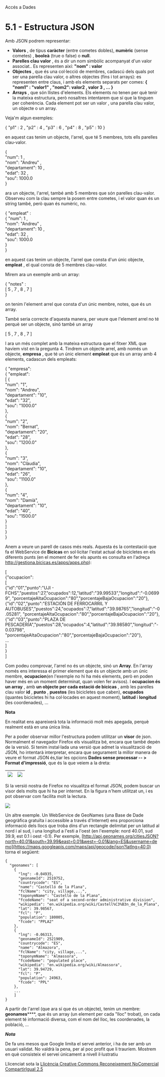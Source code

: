 Accés a Dades

# 5.1 - Estructura JSON

Amb JSON podrem representar:

  * **Valors** , de tipus **caràcter** (entre cometes dobles), **numèric** (sense cometes) , **booleà** (true o false) o **null**.
  * **Parelles clau valor** , és a dir un nom simbòlic acompanyat d'un valor associat.. Es representen així: **"nom" : valor**
  * **Objectes** , que és una col·lecció de membres, cadascú dels quals pot ser una parella clau valor, o altres objectes (fins i tot arrays): es representen entre claus, i amb els elements separats per comes: **{ "nom1" : "valor1" , "nom2": valor2 , valor 3 , ... }**
  * **Arrays** , que són llistes d'elements. Els elements no tenen per què tenir la mateixa estructura, però nosaltres intentarem que sí que la tinguen per coherència. Cada element pot ser un valor , una parella clau valor, un objecte o un array.

Veja'm algun exemples:

{ "p1" : 2 , "p2" : 4 , "p3" : 6 , "p4" : 8 , "p5" : 10 }

en aquest cas tenim un objecte, l'arrel, que té 5 membres, tots ells parelles
clau-valor.

{  
"num": 1 ,  
"nom": "Andreu" ,  
"departament": 10 ,  
"edat": 32 ,  
"sou": 1000.0  
}

ara un objecte, l'arrel, també amb 5 membres que són parelles clau-valor.
Observeu com la clau sempre la posem entre cometes, i el valor quan és un
string també, però quan és numèric, no.

{ "empleat" :  
{ "num": 1 ,  
"nom": "Andreu" ,  
"departament": 10 ,  
"edat": 32 ,  
"sou": 1000.0  
}  
}

en aquest cas tenim un objecte, l'arrel que consta d'un únic objecte,
**empleat** , el qual consta de 5 membres clau-valor.

Mirem ara un exemple amb un array:

{ "notes" :  
[ 5 , 7 , 8 , 7 ]  
}

on tenim l'element arrel que consta d'un únic membre, notes, que és un array.

També seria correcte d'aquesta manera, per veure que l'element arrel no té
perquè ser un objecte, sinó també un array

[ 5 , 7 , 8 , 7 ]

I ara un més complet amb la mateixa estructura que el fitxer XML que havíem
vist en la pregunta 4. Tindrem un objecte arrel, amb només un objecte,
**empresa** , que té un únic element **empleat** que és un array amb 4
elements, cadascun dels empleats:

{ "empresa":  
{ "empleat":  
[ {  
"num": "1",  
"nom": "Andreu",  
"departament": "10",  
"edat": "32",  
"sou": "1000.0"  
},  
{  
"num": "2",  
"nom": "Bernat",  
"departament": "20",  
"edat": "28",  
"sou": "1200.0"  
},  
{  
"num": "3",  
"nom": "Clàudia",  
"departament": "10",  
"edat": "26",  
"sou": "1100.0"  
},  
{  
"num": "4",  
"nom": "Damià",  
"departament": "10",  
"edat": "40",  
"sou": "1500.0"  
}  
]  
}  
}

Anem a veure un parell de casos més reals. Aquesta és la contestació que fa el
WebService de **Bicicas** en sol·licitar l'estat actual de bicicletes en els
diferents punts (en el moment de fer els apunts es consulta en l'adreça
<http://gestiona.bicicas.es/apps/apps.php>):

[  
{"ocupacion":  
[  
{"id":"01","punto":"UJI -
FCHS","puestos":27,"ocupados":12,"latitud":"39.99533","longitud":"-0.06999",
"porcentajeAltaOcupacion":"80","porcentajeBajaOcupacion":"20"},  
{"id":"02","punto":"ESTACIÓN DE FERROCARRIL Y
AUTOBUSES","puestos":24,"ocupados":7,"latitud":"39.98765","longitud":"-0.05281",
"porcentajeAltaOcupacion":"80","porcentajeBajaOcupacion":"20"},  
{"id":"03","punto":"PLAZA DE
PESCADERÍA","puestos":28,"ocupados":4,"latitud":"39.98580","longitud":"-0.03798",
"porcentajeAltaOcupacion":"80","porcentajeBajaOcupacion":"20"},  
...  
]  
}  
]

Com podeu comprovar, l'arrel no és un objecte, sinó un **Array**. En l'array
només ens interessa el primer element que és un objecte amb un únic membre,
**ocupacion**(en l'exemple no hi ha més elements, però en poden haver més en
un moment determinat, quan volen fer avisos). I **ocupacion és un array** ,
amb **un objecte per cada estació de bicicas** , amb les parelles clau valor
**id** , **punto** , **puestos** (les bicicletes que caben), **ocupados**
(quantes bicicletes hi ha col·locades en aquest moment), **latitud** i
**longitud** (les coordenades), ...

**Nota**

En realitat ens apareixerà tota la informació molt més apegada, perquè
realment està en una única línia.

Per a poder observar millor l'estructura podem utilitzar un **visor** de json.
Normalment el navegador Firefox els visualitza bé, encara que també depén de
la versió. Si tenim instal·lada una versió que admet la visualització de JSON,
ho intentarà interpretar, encara que segurament la millor manera de veure el
format JSON és,tiar les opcions **Dades sense processar -- > Format
d'impressió**, que és la que veiem a la dreta:

![](T3_5_1_0_1.png) | ![](T3_5_1_0_2.png)  
---|---  
  
Si la versió nostra de Firefox no visualitza el format JSON, podem buscar un
visor dels molts que hi ha per internet. En la figura n'hem utilitzat un, i es
pot observar com facilita molt la lectura.

![](T3_5_1_1.png)

Un altre exemple. Un WebService de GeoNames (una Base de Dade geogràfica
gratuïta i accessible a través d'Internet) ens proporciona informació dels
llocs que troba dins d'un rectangle delimitat per un latitud al nord i al sud,
i una longitud a l'esti a l'oest (en l'exemple: nord 40.01, sud 39.9, est 0.1
i oest -0.1). Per exemple,
[http://api.geonames.org/citiesJSON?north=40.01&south=39.99&east=0.01&west=-0.01&lang=ES&username=demo](https://maps.googleapis.com/maps/api/geocode/json?latlng=40,0)
torna el següent:

    
    
    {
      "geonames": [
        {
          "lng": -0.04935,
          "geonameId": 2519752,
          "countrycode": "ES",
          "name": "Castelló de la Plana",
          "fclName": "city, village,...",
          "toponymName": "Castelló de la Plana",
          "fcodeName": "seat of a second-order administrative division",
          "wikipedia": "en.wikipedia.org/wiki/Castell%C3%B3n_de_la_Plana",
          "lat": 39.98567,
          "fcl": "P",
          "population": 180005,
          "fcode": "PPLA2"
        },
        {
          "lng": -0.06313,
          "geonameId": 2521909,
          "countrycode": "ES",
          "name": "Almazora",
          "fclName": "city, village,...",
          "toponymName": "Almassora",
          "fcodeName": "populated place",
          "wikipedia": "en.wikipedia.org/wiki/Almassora",
          "lat": 39.94729,
          "fcl": "P",
          "population": 24963,
          "fcode": "PPL"
        },
        ...
        ]
    }

A partir de l'arrel (que ara sí que és un objecte), tenim un membre:
**geonames******, que és un array (un element per cada "lloc" trobat), on cada
element té informació diversa, com el nom del lloc, les coordenades, la
població, ...

**_Nota_**

De fa uns mesos que Google limita el servei anterior, i ha de ser amb un
usuari validat. No valdrà la pena, per al poc profit que li trauríem. Mostrem
en què consisteix el servei únicament a nivell il·lustratiu


Llicenciat sota la  [Llicència Creative Commons Reconeixement NoComercial
CompartirIgual 2.5](http://creativecommons.org/licenses/by-nc-sa/2.5/)

